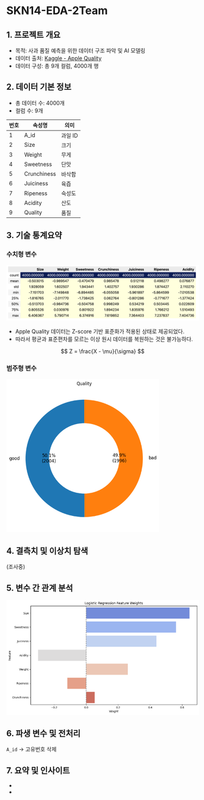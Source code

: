 # SKN14-EDA-2Team

## 1. 프로젝트 개요
- 목적: 사과 품질 예측을 위한 데이터 구조 파악 및 AI 모델링
- 데이터 출처: [Kaggle - Apple Quality](https://www.kaggle.com/datasets/nelgiriyewithana/apple-quality)
- 데이터 구성: 총 9개 컬럼, 4000개 행

## 2. 데이터 기본 정보
- 총 데이터 수: 4000개
- 컬럼 수: 9개

| 번호 | 속성명         | 의미              |
|------|-------------|------------------|
| 1    | A_id        | 과일 ID           |
| 2    | Size        | 크기              |
| 3    | Weight      | 무게              |
| 4    | Sweetness   | 단맛              |
| 5    | Crunchiness | 바삭함             |
| 6    | Juiciness   | 육즙              |
| 7    | Ripeness    | 숙성도             |
| 8    | Acidity     | 산도              |
| 9    | Quality     | 품질              |

## 3. 기술 통계요약

### 수치형 변수

![수치형 변수 표](./docs/수치형변수.png)

- Apple Quality 데이터는 Z-score 기반 표준화가 적용된 상태로 제공되었다.
- 따라서 평균과 표준편차를 모르는 이상 원시 데이터를 복원하는 것은 불가능하다.

$$
Z = \frac{X - \mu}{\sigma}
$$

### 범주형 변수

<img src="./docs/범주형변수.png" width="400"/>

## 4. 결측치 및 이상치 탐색
(조사중)

## 5. 변수 간 관계 분석

![로지스틱회귀_특징_가중치](./docs/로지스틱회귀_특징_가중치.png)

## 6. 파생 변수 및 전처리
`A_id` → 고유번호 삭제

## 7. 요약 및 인사이트
-
-